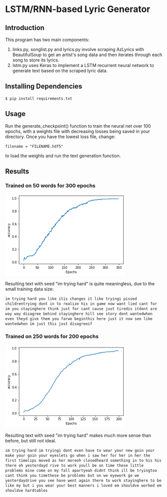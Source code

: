 # LSTM/RNN-based Lyric Generator
## Introduction
This program has two main components:
1. links.py, songlist.py and lyrics.py involve scraping AzLyrics with BeautifulSoup to get an artist's song data and then iterates through each song to store its lyrics.
2. lstm.py uses Keras to implement a LSTM recurrent neural network to generate text based on the scraped lyric data.

## Installing Dependencies
```
$ pip install requirements.txt
```

## Usage
Run the generate_checkpoint() function to train the neural net over 100 epochs, with a weights file with decreasing losses being saved in your directory. 
Once you have the lowest loss file, change:
```
filename = "FILENAME.hdf5"
```
to load the weights and run the text generation function.

## Results
### Trained on 50 words for 300 epochs
![test](50words.png)

Resulting text with seed "im trying hard" is quite meaningless, due to the small training data size:
```
im trying hard you like itis changes it like tryingi pissed childrentrying dont in to realize his in game now want lied cant for im you stayinghere think just for cant cause just tiredis itdont are way way disagree behind stayinghere hill see story dont wantedwhen even theyd give them you farwe beginthis here just it now see like wantedwhen im just this just disagreeif
```

### Trained on 250 words for 200 epochs
![test2](500words.png)

Resulting text with seed "im trying hard" makes much more sense than before, but still not ideal.
```
im trying hard im tryingi dont even have to wear your new goin your make your goin your eyeslets go when i saw her for her in her the first timelips moved as her moreoh closedheard something in to his his there oh yesterdayd rive to work youll be on time these little problems mine come on my fall apartyeah didnt think ill be tryingtoo cant think you timethese be problems but on we eyework go we yesterdaydrive you see have went again there to work stayinghere to be like my but i you wear your best manners i loved em shouldve worked em shouldve hardtables


